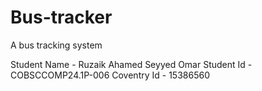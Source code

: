 # Bus-tracker
A bus tracking system

Student Name - Ruzaik Ahamed Seyyed Omar
Student Id - COBSCCOMP24.1P-006
Coventry Id - 15386560
